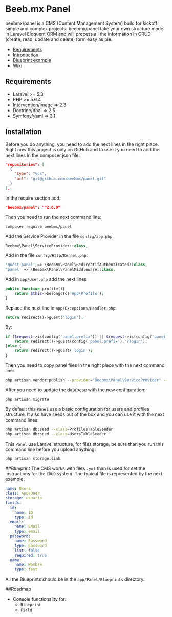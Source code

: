 Beeb.mx Panel
===============

beebmx/panel is a CMS (Content Management System) build for kickoff simple and complex projects.
beebmx/panel take your own structure made in Laravel Eloquent ORM and will process all the information in CRUD (create, read, update and delete) form easy as pie.

- [Requirements](https://github.com/beebmx/panel#requirements)
- [Introduction](https://github.com/beebmx/panel#installation)
- [Blueprint example](https://github.com/beebmx/panel#blueprint)
- [Wiki](https://github.com/beebmx/panel/wiki)

## Requirements
- Laravel >= 5.3
- PHP >= 5.6.4
- Intervention/image => 2.3
- Doctrine/dbal => 2.5
- Symfony/yaml => 3.1

## Installation
Before you do anything, you need to add the next lines in the right place.
Right now this project is only on GitHub and to use it you need to add the next lines in the composer.json file:

```json
"repositories": [
  {
    "type": "vcs",
    "url": "git@github.com:beebmx/panel.git"
  }
],
```

In the require section add:
```json
"beebmx/panel": "^2.0.0"
```

Then you need to run the next command line:

```sh
composer require beebmx/panel
```

Add the Service Provider in the file `config/app.php`:

```php
Beebmx\Panel\ServiceProvider::class,
```


Add in the file `config/Http/Kernel.php`:

```php
'guest.panel' => \Beebmx\Panel\RedirectIfAuthenticated::class,
'panel' => \Beebmx\Panel\PanelMiddleware::class,
```


Add in `app/User.php` add the next lines

```php
public function profile(){
    return $this->belongsTo('App\Profile');
}
```


Replace the next line in `app/Exceptions/Handler.php`:

```php
return redirect()->guest('login');
```

By:

```php
if ($request->is(config('panel.prefix')) || $request->is(config('panel.prefix').'/*')) {
    return redirect()->guest(config('panel.prefix').'/login');
}else {
    return redirect()->guest('login');
}
```

Then you need to copy panel files in the right place with the next command line:

```sh
php artisan vendor:publish --provider="Beebmx\Panel\ServiceProvider" --tag=config
```

After you need to update the database with the new configuration:

```sh
php artisan migrate
```

By default this `Panel` use a basic configuration for users and profiles structure.
It also have seeds out of the box and you can use it with the next command lines:

```sh
php artisan db:seed --class=ProfilesTableSeeder
php artisan db:seed --class=UsersTableSeeder
```

This `Panel` use Laravel structure, for files storage, be sure than you run this command line before you upload anything:

```sh
php artisan storage:link
```

##Blueprint
The CMS works with files `.yml` than is used for set the instructions for the `CRUD` system.
The typical file is represented by the next example:


```yml
name: Users
class: App\User
storage: usuario
fields:
  id:
    name: ID
    type: id
  email:
    name: Email
    type: email
  password:
    name: Password
    type: password
    list: false
    required: true
  name:
    name: Nombre
    type: text
```

All the Blueprints should be in the `app/Panel/Blueprints` directory.

##Roadmap
- Console functionality for:
    - `Blueprint`
    - `Field`
